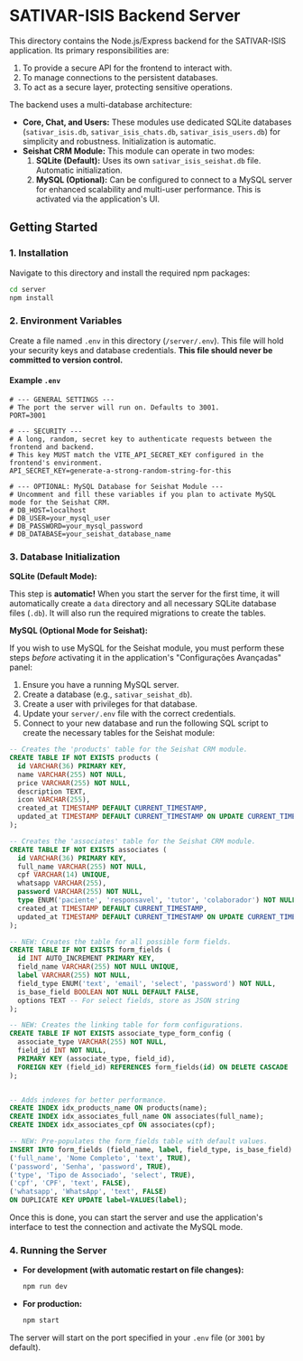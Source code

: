 
# SATIVAR-ISIS Backend Server

This directory contains the Node.js/Express backend for the SATIVAR-ISIS application. Its primary responsibilities are:

1.  To provide a secure API for the frontend to interact with.
2.  To manage connections to the persistent databases.
3.  To act as a secure layer, protecting sensitive operations.

The backend uses a multi-database architecture:
- **Core, Chat, and Users:** These modules use dedicated SQLite databases (`sativar_isis.db`, `sativar_isis_chats.db`, `sativar_isis_users.db`) for simplicity and robustness. Initialization is automatic.
- **Seishat CRM Module:** This module can operate in two modes:
    1.  **SQLite (Default):** Uses its own `sativar_isis_seishat.db` file. Automatic initialization.
    2.  **MySQL (Optional):** Can be configured to connect to a MySQL server for enhanced scalability and multi-user performance. This is activated via the application's UI.

## Getting Started

### 1. Installation

Navigate to this directory and install the required npm packages:

```bash
cd server
npm install
```

### 2. Environment Variables

Create a file named `.env` in this directory (`/server/.env`). This file will hold your security keys and database credentials. **This file should never be committed to version control.**

#### Example `.env`

```env
# --- GENERAL SETTINGS ---
# The port the server will run on. Defaults to 3001.
PORT=3001

# --- SECURITY ---
# A long, random, secret key to authenticate requests between the frontend and backend.
# This key MUST match the VITE_API_SECRET_KEY configured in the frontend's environment.
API_SECRET_KEY=generate-a-strong-random-string-for-this

# --- OPTIONAL: MySQL Database for Seishat Module ---
# Uncomment and fill these variables if you plan to activate MySQL mode for the Seishat CRM.
# DB_HOST=localhost
# DB_USER=your_mysql_user
# DB_PASSWORD=your_mysql_password
# DB_DATABASE=your_seishat_database_name
```

### 3. Database Initialization

**SQLite (Default Mode):**

This step is **automatic!** When you start the server for the first time, it will automatically create a `data` directory and all necessary SQLite database files (`.db`). It will also run the required migrations to create the tables.

**MySQL (Optional Mode for Seishat):**

If you wish to use MySQL for the Seishat module, you must perform these steps *before* activating it in the application's "Configurações Avançadas" panel:

1.  Ensure you have a running MySQL server.
2.  Create a database (e.g., `sativar_seishat_db`).
3.  Create a user with privileges for that database.
4.  Update your `server/.env` file with the correct credentials.
5.  Connect to your new database and run the following SQL script to create the necessary tables for the Seishat module:

```sql
-- Creates the 'products' table for the Seishat CRM module.
CREATE TABLE IF NOT EXISTS products (
  id VARCHAR(36) PRIMARY KEY,
  name VARCHAR(255) NOT NULL,
  price VARCHAR(255) NOT NULL,
  description TEXT,
  icon VARCHAR(255),
  created_at TIMESTAMP DEFAULT CURRENT_TIMESTAMP,
  updated_at TIMESTAMP DEFAULT CURRENT_TIMESTAMP ON UPDATE CURRENT_TIMESTAMP
);

-- Creates the 'associates' table for the Seishat CRM module.
CREATE TABLE IF NOT EXISTS associates (
  id VARCHAR(36) PRIMARY KEY,
  full_name VARCHAR(255) NOT NULL,
  cpf VARCHAR(14) UNIQUE,
  whatsapp VARCHAR(255),
  password VARCHAR(255) NOT NULL,
  type ENUM('paciente', 'responsavel', 'tutor', 'colaborador') NOT NULL,
  created_at TIMESTAMP DEFAULT CURRENT_TIMESTAMP,
  updated_at TIMESTAMP DEFAULT CURRENT_TIMESTAMP ON UPDATE CURRENT_TIMESTAMP
);

-- NEW: Creates the table for all possible form fields.
CREATE TABLE IF NOT EXISTS form_fields (
  id INT AUTO_INCREMENT PRIMARY KEY,
  field_name VARCHAR(255) NOT NULL UNIQUE,
  label VARCHAR(255) NOT NULL,
  field_type ENUM('text', 'email', 'select', 'password') NOT NULL,
  is_base_field BOOLEAN NOT NULL DEFAULT FALSE,
  options TEXT -- For select fields, store as JSON string
);

-- NEW: Creates the linking table for form configurations.
CREATE TABLE IF NOT EXISTS associate_type_form_config (
  associate_type VARCHAR(255) NOT NULL,
  field_id INT NOT NULL,
  PRIMARY KEY (associate_type, field_id),
  FOREIGN KEY (field_id) REFERENCES form_fields(id) ON DELETE CASCADE
);


-- Adds indexes for better performance.
CREATE INDEX idx_products_name ON products(name);
CREATE INDEX idx_associates_full_name ON associates(full_name);
CREATE INDEX idx_associates_cpf ON associates(cpf);

-- NEW: Pre-populates the form_fields table with default values.
INSERT INTO form_fields (field_name, label, field_type, is_base_field) VALUES
('full_name', 'Nome Completo', 'text', TRUE),
('password', 'Senha', 'password', TRUE),
('type', 'Tipo de Associado', 'select', TRUE),
('cpf', 'CPF', 'text', FALSE),
('whatsapp', 'WhatsApp', 'text', FALSE)
ON DUPLICATE KEY UPDATE label=VALUES(label);
```

Once this is done, you can start the server and use the application's interface to test the connection and activate the MySQL mode.

### 4. Running the Server

-   **For development (with automatic restart on file changes):**
    ```bash
    npm run dev
    ```

-   **For production:**
    ```bash
    npm start
    ```

The server will start on the port specified in your `.env` file (or `3001` by default).
